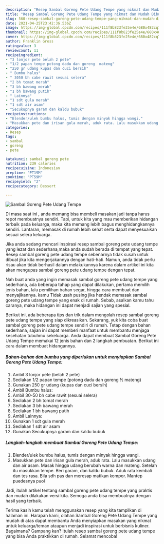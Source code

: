 ```yaml
---
description: "Resep Sambal Goreng Pete Udang Tempe yang nikmat dan Mudah Dibuat"
title: "Resep Sambal Goreng Pete Udang Tempe yang nikmat dan Mudah Dibuat"
slug: 560-resep-sambal-goreng-pete-udang-tempe-yang-nikmat-dan-mudah-dibuat
date: 2021-04-25T23:42:36.536Z
image: https://img-global.cpcdn.com/recipes/111f8b823fe25e4e/680x482cq70/sambal-goreng-pete-udang-tempe-foto-resep-utama.jpg
thumbnail: https://img-global.cpcdn.com/recipes/111f8b823fe25e4e/680x482cq70/sambal-goreng-pete-udang-tempe-foto-resep-utama.jpg
cover: https://img-global.cpcdn.com/recipes/111f8b823fe25e4e/680x482cq70/sambal-goreng-pete-udang-tempe-foto-resep-utama.jpg
author: Franklin Gross
ratingvalue: 3
reviewcount: 11
recipeingredient:
- "3 lonjor pete belah 2 pete"
- "1/2 papan tempe potong dadu dan goreng  mateng"
- "250 gr udang kupas dan cuci bersih"
- " Bumbu halus"
- " 3050 bh cabe rawit sesuai selera"
- "2 bh tomat merah"
- "3 bh bawang merah"
- "1 bh bawang putih"
- " Lainnya"
- "1 sdt gula merah"
- "1 sdt air asam"
- "Secukupnya garam dan kaldu bubuk"
recipeinstructions:
- "Blender/ulek bumbu halus, tumis dengan minyak hingga wangi."
- "Masukkan pete dan irisan gula merah, aduk rata. Lalu masukkan udang dan air asam. Masak hingga udang berubah warna dan mateng. Setelah itu masukkan tempe. Beri garam, dan kaldu bubuk. Aduk rata kembali dan tes rasa. Bila sdh pas dan meresap matikan kompor. Mantep puedesnya puol"
categories:
- Resep
tags:
- sambal
- goreng
- pete

katakunci: sambal goreng pete 
nutrition: 239 calories
recipecuisine: Indonesian
preptime: "PT19M"
cooktime: "PT59M"
recipeyield: "2"
recipecategory: Dessert

---
```



![Sambal Goreng Pete Udang Tempe](https://img-global.cpcdn.com/recipes/111f8b823fe25e4e/680x482cq70/sambal-goreng-pete-udang-tempe-foto-resep-utama.jpg)

Di masa  saat ini , anda memang bisa membeli masakan jadi tanpa harus repot membuatnya sendiri. Tapi, untuk kita yang mau memberikan hidangan terbaik pada keluarga, maka kita memang lebih bagus menghidangkannya sendiri. Lantaran, memasak di rumah lebih sehat serta dapat menyesuaikan sesuai selera keluarga.

Jika anda sedang mencari inspirasi resep sambal goreng pete udang tempe yang lezat dan sederhana,maka anda sudah berada di tempat yang tepat. Resep sambal goreng pete udang tempe  sebenarnya tidak susah untuk dibuat jika kita mengerjakannya dengan hati-hati. Namun, anda tidak perlu risau akan tidak berhasil dalam melakukannya 
karena dalam artikel ini kita akan mengupas sambal goreng pete udang tempe dengan tepat.  



Nah buat anda yang ingin memasak sambal goreng pete udang tempe yang sederhana, ada beberapa tahap yang dapat dilakukan, pertama memilih jenis bahan, lalu pemilihan bahan segar, hingga cara membuat dan menyajikannya. kamu Tidak usah pusing jika hendak memasak sambal goreng pete udang tempe yang enak di rumah. Sebab, asalkan kamu  tahu caranya, maka hidangan ini dapat menjadi sajian yang spesial.

Berikut ini, ada beberapa tips dan trik dalam mengolah resep sambal goreng pete udang tempe yang siap dikreasikan. Sekarang, yuk kita coba buat sambal goreng pete udang tempe sendiri di rumah. Tetap dengan bahan sederhana, sajian ini dapat memberi manfaat untuk membantu menjaga kesehatan tubuhmu sekeluarga. Anda dapat membuat Sambal Goreng Pete Udang Tempe memakai 12 jenis bahan dan 2 langkah pembuatan. Berikut ini cara dalam membuat hidangannya.

<!--inarticleads1-->

##### Bahan-bahan dan bumbu yang diperlukan untuk menyiapkan Sambal Goreng Pete Udang Tempe:

1. Ambil 3 lonjor pete (belah 2 pete)
1. Sediakan 1/2 papan tempe (potong dadu dan goreng ½ mateng)
1. Gunakan 250 gr udang (kupas dan cuci bersih)
1. Ambil  Bumbu halus:
1. Ambil  30-50 bh cabe rawit (sesuai selera)
1. Sediakan 2 bh tomat merah
1. Sediakan 3 bh bawang merah
1. Sediakan 1 bh bawang putih
1. Ambil  Lainnya:
1. Gunakan 1 sdt gula merah
1. Sediakan 1 sdt air asam
1. Gunakan Secukupnya garam dan kaldu bubuk




<!--inarticleads2-->

##### Langkah-langkah membuat Sambal Goreng Pete Udang Tempe:

1. Blender/ulek bumbu halus, tumis dengan minyak hingga wangi.
1. Masukkan pete dan irisan gula merah, aduk rata. Lalu masukkan udang dan air asam. Masak hingga udang berubah warna dan mateng. Setelah itu masukkan tempe. Beri garam, dan kaldu bubuk. Aduk rata kembali dan tes rasa. Bila sdh pas dan meresap matikan kompor. Mantep puedesnya puol




Jadi, itulah artikel tentang  sambal goreng pete udang tempe  yang praktis dan mudah dilakukan versi kita. Semoga anda bisa membuatnya dengan hasil yang terbaik. 

Terima kasih kamu telah menggunakan resep yang kita tampilkan di halaman ini. Harapan kami, olahan  Sambal Goreng Pete Udang Tempe yang mudah di atas dapat membantu Anda menyiapkan masakan yang nikmat untuk keluarga/teman ataupun menjadi inspirasi untuk berbisnis kuliner. Bagaimana? Gampang kan? Itulah resep sambal goreng pete udang tempe yang bisa Anda praktikkan di rumah. Selamat mencoba!

